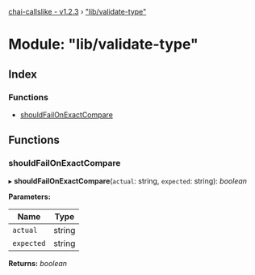 [chai-callslike - v1.2.3](../README.md) › ["lib/validate-type"](_lib_validate_type_.md)

# Module: "lib/validate-type"

## Index

### Functions

* [shouldFailOnExactCompare](_lib_validate_type_.md#shouldfailonexactcompare)

## Functions

###  shouldFailOnExactCompare

▸ **shouldFailOnExactCompare**(`actual`: string, `expected`: string): *boolean*

**Parameters:**

Name | Type |
------ | ------ |
`actual` | string |
`expected` | string |

**Returns:** *boolean*
